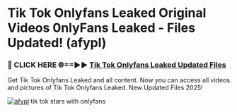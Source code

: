 # Tik Tok Onlyfans Leaked Original Videos 0nlyFans Leaked - Files Updated! (afypl)

<h3>🔴 CLICK HERE 🌐==►► <a href="https://tinyurl.com/x26r9saj" rel="nofollow">Tik Tok Onlyfans Leaked Updated Files</a></h3>

Get Tik Tok Onlyfans Leaked and all content. Now you can access all videos and pictures of Tik Tok Onlyfans Leaked. New Updated Files 2025!

[![afypl](https://i.imgur.com/LkgZPqh.gif)](https://tinyurl.com/x26r9saj)
tik tok stars with onlyfans